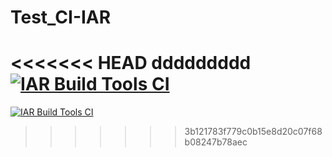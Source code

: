 # Test_CI-IAR
<<<<<<< HEAD
ddddddddd
[![IAR Build Tools CI](https://github.com/Kasimashi/Test_CI-IAR/actions/workflows/bx.yaml/badge.svg)](https://github.com/Kasimashi/Test_CI-IAR/actions/workflows/bx.yaml)
=======

[![IAR Build Tools CI](https://github.com/Kasimashi/Test_CI-IAR/actions/workflows/bx.yaml/badge.svg?branch=main)](https://github.com/Kasimashi/Test_CI-IAR/actions/workflows/bx.yaml)
>>>>>>> 3b121783f779c0b15e8d20c07f68b08247b78aec
